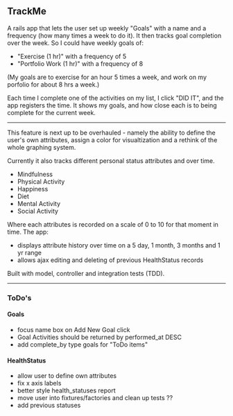 ## TrackMe

A rails app that lets the user set up weekly "Goals" with a name and a frequency (how many times a week to do it). It then tracks goal completion over the week. So I could have weekly goals of:  
- "Exercise (1 hr)" with a frequency of 5
- "Portfolio Work (1 hr)" with a frequency of 8  

(My goals are to exercise for an hour 5 times a week, and work on my porfolio for about 8 hrs a week.)

Each time I complete one of the activities on my list, I click "DID IT", and the app registers the time. It shows my goals, and how close each is to being complete for the current week.

***
This feature is next up to be overhauled - namely the ability to define the user's own attributes, assign a color for visualtization and a rethink of the whole graphing system.

Currently it also tracks different personal status attributes and over time.
- Mindfulness
- Physical Activity
- Happiness
- Diet
- Mental Activity
- Social Activity

Where each attributes is recorded on a scale of 0 to 10 for that moment in time. The app:
- displays attribute history over time on a 5 day, 1 month, 3 months and 1 yr range
- allows ajax editing and deleting of previous HealthStatus records


Built with model, controller and integration tests (TDD).  

***
### ToDo's

#### Goals
- focus name box on Add New Goal click
- Goal Activities should be returned by performed_at DESC
- add complete_by type goals for "ToDo items"

#### HealthStatus
- allow user to define own attributes
- fix x axis labels
- better style health_statuses report
- move user into fixtures/factories and clean up tests ??
- add previous statuses
